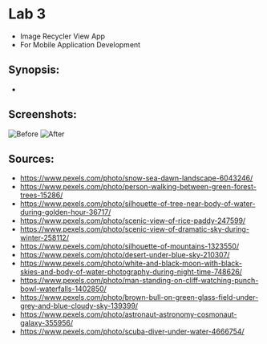 # Lab 3
* Image Recycler View App
* For Mobile Application Development

## Synopsis:
*

## Screenshots:
![Before]()
![After]()

## Sources:
* https://www.pexels.com/photo/snow-sea-dawn-landscape-6043246/
* https://www.pexels.com/photo/person-walking-between-green-forest-trees-15286/
* https://www.pexels.com/photo/silhouette-of-tree-near-body-of-water-during-golden-hour-36717/ 
* https://www.pexels.com/photo/scenic-view-of-rice-paddy-247599/
* https://www.pexels.com/photo/scenic-view-of-dramatic-sky-during-winter-258112/
* https://www.pexels.com/photo/silhouette-of-mountains-1323550/
* https://www.pexels.com/photo/desert-under-blue-sky-210307/
* https://www.pexels.com/photo/white-and-black-moon-with-black-skies-and-body-of-water-photography-during-night-time-748626/
* https://www.pexels.com/photo/man-standing-on-cliff-watching-punch-bowl-waterfalls-1402850/
* https://www.pexels.com/photo/brown-bull-on-green-glass-field-under-grey-and-blue-cloudy-sky-139399/
* https://www.pexels.com/photo/astronaut-astronomy-cosmonaut-galaxy-355956/
* https://www.pexels.com/photo/scuba-diver-under-water-4666754/
